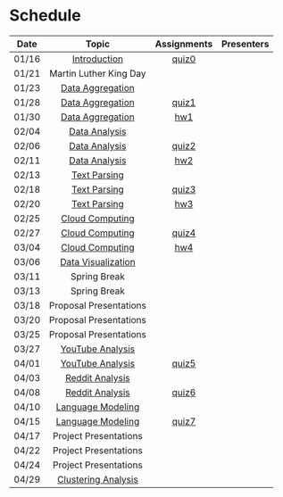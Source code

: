Schedule
=====

| Date | Topic | Assignments | Presenters |
|:-:|:-:|:-:|---|
|01/16| [Introduction](syllabus.md) | [quiz0](../assignments/quiz0) | |
|01/21| Martin Luther King Day | | |
|01/23| [Data Aggregation](data_aggregation) | |
|01/28| [Data Aggregation](data_aggregation) | [quiz1](../assignments/quiz1) | |
|01/30| [Data Aggregation](data_aggregation) | [hw1](../assignments/hw1) | |
|02/04| [Data Analysis](data_analysis) | | |
|02/06| [Data Analysis](data_analysis) | [quiz2](../assignments/quiz2) | |
|02/11| [Data Analysis](data_analysis) | [hw2](../homework/hw2) | |
|02/13| [Text Parsing]() | | |
|02/18| [Text Parsing]() | [quiz3](../assignments/quiz3) | |
|02/20| [Text Parsing]() | [hw3](../homework/hw3) | |
|02/25| [Cloud Computing]() |  | |
|02/27| [Cloud Computing]() | [quiz4](../assignments/quiz4) | |
|03/04| [Cloud Computing]() | [hw4](../homework/hw4) | |
|03/06| [Data Visualization]() | | |
|03/11| Spring Break | | |
|03/13| Spring Break | | |
|03/18| Proposal Presentations | | |
|03/20| Proposal Presentations | | |
|03/25| Proposal Presentations | | |
|03/27| [YouTube Analysis]() | | |
|04/01| [YouTube Analysis]() | [quiz5](../assignments/quiz5) | |
|04/03| [Reddit Analysis]() | | |
|04/08| [Reddit Analysis]() | [quiz6](../assignments/quiz6) | |
|04/10| [Language Modeling]() | | |
|04/15| [Language Modeling]() | [quiz7](../assignments/quiz7) | |
|04/17| Project Presentations | | |
|04/22| Project Presentations | | |
|04/24| Project Presentations | | |
|04/29| [Clustering Analysis]() | | |


<!--|03/25| [Phrase Structure Grammar](https://www.slideshare.net/jchoi7s/cs571-phrase-structure-grammar) | | |
|03/27| [Tree Adjoining Grammar](https://www.slideshare.net/jchoi7s/cs571-tree-adjoinixng-grammar) | | |
|04/01| [Combinatory Categorial Grammar](https://www.slideshare.net/jchoi7s/cs571-combinatory-categorial-grammar) | | |
|04/03| [Meaning Representations](http://mathcs.emory.edu/~choi/courses/cs571/slides/) | | |
|04/08| [Meaning Representations](http://mathcs.emory.edu/~choi/courses/cs571/slides/) | | |
-->




